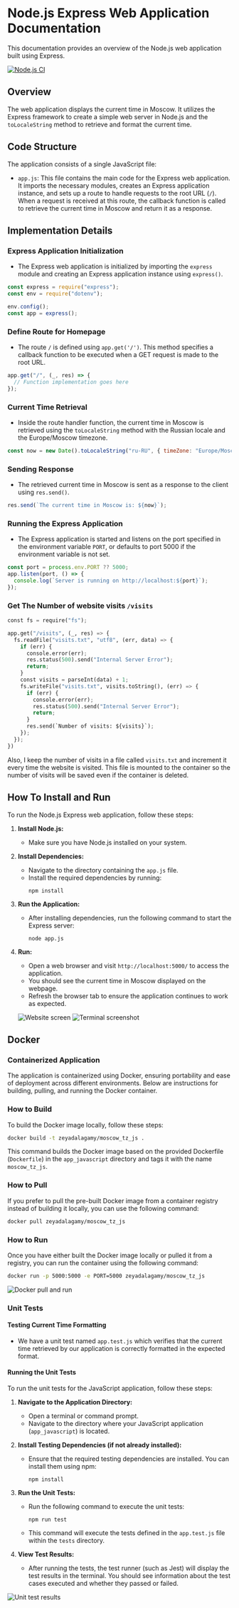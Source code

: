 # Node.js Express Web Application Documentation

This documentation provides an overview of the Node.js web application built using Express.

[![Node.js CI](https://github.com/zeyadAjamy/S24-core-course-labs/actions/workflows/javascript-ci.yaml/badge.svg?branch=lab3)](https://github.com/zeyadAjamy/S24-core-course-labs/actions/workflows/javascript-ci.yaml)

## Overview

The web application displays the current time in Moscow. It utilizes the Express framework to create a simple web server in Node.js and the `toLocaleString` method to retrieve and format the current time.

## Code Structure

The application consists of a single JavaScript file:

- `app.js`: This file contains the main code for the Express web application. It imports the necessary modules, creates an Express application instance, and sets up a route to handle requests to the root URL (`/`). When a request is received at this route, the callback function is called to retrieve the current time in Moscow and return it as a response.

## Implementation Details

### Express Application Initialization

- The Express web application is initialized by importing the `express` module and creating an Express application instance using `express()`.

```javascript
const express = require("express");
const env = require("dotenv");

env.config();
const app = express();
```

### Define Route for Homepage

- The route `/` is defined using `app.get('/')`. This method specifies a callback function to be executed when a GET request is made to the root URL.

```javascript
app.get("/", (_, res) => {
  // Function implementation goes here
});
```

### Current Time Retrieval

- Inside the route handler function, the current time in Moscow is retrieved using the `toLocaleString` method with the Russian locale and the Europe/Moscow timezone.

```javascript
const now = new Date().toLocaleString("ru-RU", { timeZone: "Europe/Moscow" });
```

### Sending Response

- The retrieved current time in Moscow is sent as a response to the client using `res.send()`.

```javascript
res.send(`The current time in Moscow is: ${now}`);
```

### Running the Express Application

- The Express application is started and listens on the port specified in the environment variable `PORT`, or defaults to port 5000 if the environment variable is not set.

```javascript
const port = process.env.PORT ?? 5000;
app.listen(port, () => {
  console.log(`Server is running on http://localhost:${port}`);
});
```

### Get The Number of website visits `/visits`

```python
const fs = require("fs");

app.get("/visits", (_, res) => {
  fs.readFile("visits.txt", "utf8", (err, data) => {
    if (err) {
      console.error(err);
      res.status(500).send("Internal Server Error");
      return;
    }
    const visits = parseInt(data) + 1;
    fs.writeFile("visits.txt", visits.toString(), (err) => {
      if (err) {
        console.error(err);
        res.status(500).send("Internal Server Error");
        return;
      }
      res.send(`Number of visits: ${visits}`);
    });
  });
})
```

Also, I keep the number of visits in a file called `visits.txt` and increment it every time the website is visited. This file is mounted to the container so the number of visits will be saved even if the container is deleted.

## How To Install and Run

To run the Node.js Express web application, follow these steps:

1. **Install Node.js:**

   - Make sure you have Node.js installed on your system.

2. **Install Dependencies:**

   - Navigate to the directory containing the `app.js` file.
   - Install the required dependencies by running:
     ```
     npm install
     ```

3. **Run the Application:**

   - After installing dependencies, run the following command to start the Express server:
     ```
     node app.js
     ```

4. **Run:**

   - Open a web browser and visit `http://localhost:5000/` to access the application.
   - You should see the current time in Moscow displayed on the webpage.
   - Refresh the browser tab to ensure the application continues to work as expected.

   ![Website screen](./screenshots/test.png)
   ![Terminal screenshot](./screenshots/terminal.png)

## Docker

### Containerized Application

The application is containerized using Docker, ensuring portability and ease of deployment across different environments. Below are instructions for building, pulling, and running the Docker container.

### How to Build

To build the Docker image locally, follow these steps:

```bash
docker build -t zeyadalagamy/moscow_tz_js .
```

This command builds the Docker image based on the provided Dockerfile (`Dockerfile`) in the `app_javascript` directory and tags it with the name `moscow_tz_js`.

### How to Pull

If you prefer to pull the pre-built Docker image from a container registry instead of building it locally, you can use the following command:

```bash
docker pull zeyadalagamy/moscow_tz_js
```

### How to Run

Once you have either built the Docker image locally or pulled it from a registry, you can run the container using the following command:

```bash
docker run -p 5000:5000 -e PORT=5000 zeyadalagamy/moscow_tz_js
```

![Docker pull and run](./screenshots/docker-pull-test-js.png)

### Unit Tests

#### Testing Current Time Formatting

- We have a unit test named `app.test.js` which verifies that the current time retrieved by our application is correctly formatted in the expected format.

#### Running the Unit Tests

To run the unit tests for the JavaScript application, follow these steps:

1. **Navigate to the Application Directory:**

   - Open a terminal or command prompt.
   - Navigate to the directory where your JavaScript application (`app_javascript`) is located.

2. **Install Testing Dependencies (if not already installed):**

   - Ensure that the required testing dependencies are installed. You can install them using npm:

     ```
     npm install
     ```

3. **Run the Unit Tests:**

   - Run the following command to execute the unit tests:

     ```
     npm run test
     ```

   - This command will execute the tests defined in the `app.test.js` file within the `tests` directory.

4. **View Test Results:**

   - After running the tests, the test runner (such as Jest) will display the test results in the terminal. You should see information about the test cases executed and whether they passed or failed.

![Unit test results](./screenshots/unit-testing-js.png)
